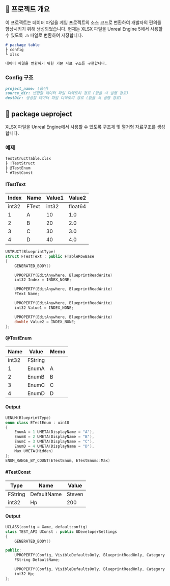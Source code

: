 ## 🚀 프로젝트 개요
이 프로젝트는 데이터 파일을 게임 프로젝트의 소스 코드로 변환하여 개발자의 편의를 향상시키기 위해 생성되었습니다. 현재는 XLSX 파일을 Unreal Engine 5에서 사용할 수 있도록 `.h` 파일로 변환하여 저장합니다.

```markdown
# package table
├ config
└ xlsx

데이터 파일을 변환하기 위한 기본 자료 구조를 구현합니다.
```

### Config 구조

```markdown
project_name: (옵션)
source_dir: 변환할 데이터 파일 디렉토리 경로 (없을 시 실행 경로)
destDir: 생성할 데이터 파일 디렉토리 경로 (없을 시 실행 경로)
```

## 📄 package ueproject

XLSX 파일을 Unreal Engine에서 사용할 수 있도록 구조체 및 열거형 자료구조를 생성합니다.

### 예제

```markdown
TestStructTable.xlsx
├ !TestStruct
├ @TestEnum
└ #TestConst
```

#### !TestText
| Index | Name  | Value1 | Value2 |
|-------|-------|--------|--------|
| int32 | FText | int32  | float64|
| 1     | A     | 10     | 1.0    |
| 2     | B     | 20     | 2.0    |
| 3     | C     | 30     | 3.0    |
| 4     | D     | 40     | 4.0    |

```cpp
USTRUCT(BlueprintType)
struct FTestText : public FTableRowBase
{
    GENERATED_BODY()

    UPROPERTY(EditAnywhere, BlueprintReadWrite)
    int32 Index = INDEX_NONE;

    UPROPERTY(EditAnywhere, BlueprintReadWrite)
    FText Name;

    UPROPERTY(EditAnywhere, BlueprintReadWrite)
    int32 Value1 = INDEX_NONE;

    UPROPERTY(EditAnywhere, BlueprintReadWrite)
    double Value2 = INDEX_NONE;
};
```

#### @TestEnum
| Name  | Value | Memo |
|-------|-------|------|
| int32 | FString |      |
| 1     | EnumA  | A    |
| 2     | EnumB  | B    |
| 3     | EnumC  | C    |
| 4     | EnumD  | D    |

#### Output

```cpp
UENUM(BlueprintType)
enum class ETestEnum : uint8
{
    EnumA = 1 UMETA(DisplayName = "A"),
    EnumB = 2 UMETA(DisplayName = "B"),
    EnumC = 3 UMETA(DisplayName = "C"),
    EnumD = 4 UMETA(DisplayName = "D"),
    Max UMETA(Hidden)
};
ENUM_RANGE_BY_COUNT(ETestEnum, ETestEnum::Max)
```
#### #TestConst
| Type    | Name        | Value  |
|---------|-------------|--------|
| FString | DefaultName | Steven |
| int32   | Hp          | 200    |

#### Output

```cpp
UCLASS(config = Game, defaultconfig)
class TEST_API UConst : public UDeveloperSettings
{
    GENERATED_BODY()

public:
    UPROPERTY(Config, VisibleDefaultsOnly, BlueprintReadOnly, Category = "Table")
    FString DefaultName;

    UPROPERTY(Config, VisibleDefaultsOnly, BlueprintReadOnly, Category = "Table")
    int32 Hp;
};
```
